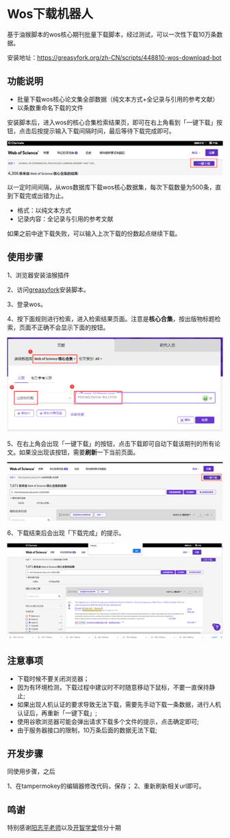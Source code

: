# Wos下载机器人

基于油猴脚本的wos核心期刊批量下载脚本，经过测试，可以一次性下载10万条数据。

安装地址：https://greasyfork.org/zh-CN/scripts/448810-wos-download-bot

## 功能说明

- 批量下载wos核心论文集全部数据（纯文本方式+全记录与引用的参考文献）
- 以条数重命名下载的文件

安装脚本后，进入wos的核心合集检索结果页，即可在右上角看到「一键下载」按钮，点击后按提示输入下载间隔时间，最后等待下载完成即可。

![usage](images/usage.png)

以一定时间间隔，从wos数据库下载wos核心数据集，每次下载数量为500条，直到下载完或出错为止。

- 格式：以纯文本方式
- 记录内容：全记录与引用的参考文献

如果之前中途下载失败，可以输入上次下载的份数起点继续下载。

## 使用步骤

1、浏览器安装油猴插件

2、访问[greasyfork](https://greasyfork.org/zh-CN/scripts/448810-wos-download-bot)安装脚本。

3、登录wos。

4、按下面规则进行检索，进入检索结果页面。注意是**核心合集**，按出版物标题检索，页面不正确不会显示下面的按钮。

![检索页](images/search.png)

5、在右上角会出现「一键下载」的按钮，点击下载即可自动下载该期刊的所有论文。如果没出现该按钮，需要**刷新**一下当前页面。

![一键下载按钮](images/main.png)

6、下载结束后会出现「下载完成」的提示。

![下载完成](images/finish.png)

## 注意事项

- 下载时候不要关闭浏览器；
- 因为有环境检测，下载过程中建议时不时随意移动下鼠标，不要一直保持静止;
- 如果出现人机认证的要求导致无法下载，需要先手动下载一条数据，进行人机认证后，再重新「一键下载」;
- 使用谷歌浏览器可能会弹出请求下载多个文件的提示，点击确定即可;
- 由于服务器接口的限制，10万条后面的数据无法下载;

## 开发步骤

同使用步骤，之后

1、在tampermokey的编辑器修改代码，保存；
2、重新刷新相关url即可。

## 鸣谢

特别感谢[阳志平老师](https://github.com/ouyangzhiping)以及[开智学堂](https://github.com/OpenMindClub)信分十期
